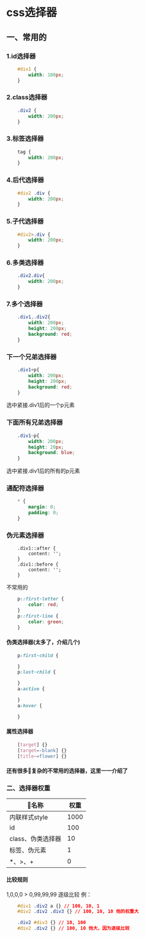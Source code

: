 # css选择器
## 一、常用的
### 1.id选择器
```css
    #div1 {
        width: 100px;
    }
```
### 2.class选择器
```css
    .div2 {
        width: 200px;
    }
```
### 3.标签选择器
```css
    tag {
        width: 200px;
    }
```
### 4.后代选择器
```css
    #div2 .div {
        width: 200px;
    }
```
### 5.子代选择器
```css
    #div2>.div {
        width: 200px;
    }
```
### 6.多类选择器
```css
    .div2.div{
        width: 200px;
    }
```
### 7.多个选择器
```css
    .div1,.div2{
        width: 200px;
        height: 200px;
        background: red;
    }
```
### 下一个兄弟选择器
```css
    .div1+p{
        width: 200px;
        height: 200px;
        background: red;
    }
```
选中紧接.div1后的一个p元素
### 下面所有兄弟选择器
```css
    .div1~p{
        width: 200px;
        height: 20px;
        background: blue;
    }
```
选中紧接.div1后的所有的p元素
### 通配符选择器
```css
    * {
        margin: 0;
        padding: 0;
    }
```
### 伪元素选择器
```cssv
    .div1::after {
        content: '';
    }
    .div1::before {
        content: '';
    }
```
不常用的
```css
    p::first-letter {
        color: red;
    }
    p::first-line {
        color: green;
    }
```
#### 伪类选择器(太多了，介绍几个)
```css
    p:first-child {

    }
    p:last-child {

    }
    a:active {

    }
    a:hover {

    }
```
#### 属性选择器
```css
    [target] {}
    [target=-blank] {}
    [title~=flower] {}
```
#### 还有很多复杂的不常用的选择器，这里一一介绍了

### 二、选择器权重
名称          | 权重 | 
-------------|------|
内联样式style  | 1000 | 
id           | 100  | 
class、伪类选择器       | 10   |
标签、伪元素   | 1    |
*、>、+       |   0  |

#### 比较规则
1,0,0,0 > 0,99,99,99
逐级比较
例：
```css
    #div1 .div2 a {} // 100, 10, 1
    #div2 .div2 .div3 {} // 100, 10, 10 他的权重大
```
```css
    .div2 #div3 {} // 10, 100 
    #div2 .div2 {} // 100, 10 他大，因为逐级比较
```